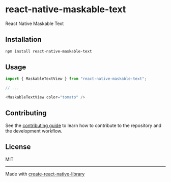 # react-native-maskable-text

React Native Maskable Text

## Installation

```sh
npm install react-native-maskable-text
```

## Usage


```js
import { MaskableTextView } from "react-native-maskable-text";

// ...

<MaskableTextView color="tomato" />
```


## Contributing

See the [contributing guide](CONTRIBUTING.md) to learn how to contribute to the repository and the development workflow.

## License

MIT

---

Made with [create-react-native-library](https://github.com/callstack/react-native-builder-bob)
